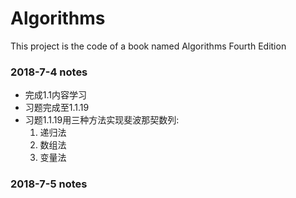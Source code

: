 <h1>Algorithms</h1></ br>
<p>This project is the code of a book named Algorithms Fourth Edition</p>

<h3>2018-7-4 notes</h3>
<ul>
  <li>完成1.1内容学习</li>
  <li>习题完成至1.1.19</li>
  <li>习题1.1.19用三种方法实现斐波那契数列:
    <ol>
      <li>递归法</li>
      <li>数组法</li>
      <li>变量法</li>
    </ol>
  </li>
</ul>

<h3>2018-7-5 notes</h3>
